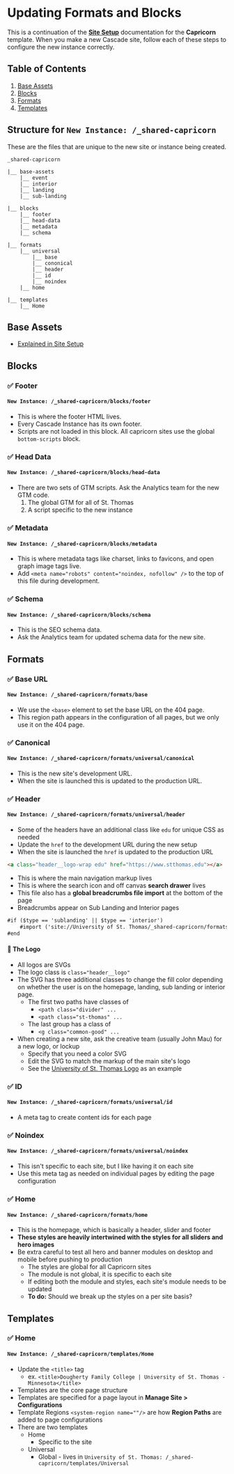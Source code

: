 # Updating Formats and Blocks

This is a continuation of the [**Site Setup**](https://github.com/UniversityOfSaintThomas/Cascade_documentation/blob/main/capricorn/01_site_setup.md#site-setup) documentation for the **Capricorn** template. When you make a new Cascade site, follow each of these steps to configure the new instance correctly.

## Table of Contents

1.  [Base Assets](https://github.com/UniversityOfSaintThomas/Cascade_documentation/blob/main/capricorn/02_update_formats_blocks.md#base-assets)
2.  [Blocks](https://github.com/UniversityOfSaintThomas/Cascade_documentation/blob/main/capricorn/02_update_formats_blocks.md#blocks)
3.  [Formats](https://github.com/UniversityOfSaintThomas/Cascade_documentation/blob/main/capricorn/02_update_formats_blocks.md#formats)
4.  [Templates](https://github.com/UniversityOfSaintThomas/Cascade_documentation/blob/main/capricorn/02_update_formats_blocks.md#templates)

## Structure for `New Instance: /_shared-capricorn`

These are the files that are unique to the new site or instance being created.

```
_shared-capricorn

|__ base-assets
    |__ event
    |__ interior
    |__ landing
    |__ sub-landing

|__ blocks
    |__ footer
    |__ head-data
    |__ metadata
    |__ schema

|__ formats
    |__ universal
        |__ base
        |__ cononical
        |__ header
        |__ id
        |__ noindex
    |__ home

|__ templates
    |__ Home
```

## Base Assets

-   [Explained in Site Setup](https://github.com/UniversityOfSaintThomas/Cascade_documentation/blob/main/capricorn/01_site_setup.md#base-assets)

## Blocks

### :white_check_mark: Footer

#### `New Instance: /_shared-capricorn/blocks/footer`

-   This is where the footer HTML lives.
-   Every Cascade Instance has its own footer.
-   Scripts are not loaded in this block. All capricorn sites use the global `bottom-scripts` block.

### :white_check_mark: Head Data

#### `New Instance: /_shared-capricorn/blocks/head-data`

-   There are two sets of GTM scripts. Ask the Analytics team for the new GTM code.
    1.  The global GTM for all of St. Thomas
    2.  A script specific to the new instance

### :white_check_mark: Metadata

#### `New Instance: /_shared-capricorn/blocks/metadata`

-   This is where metadata tags like charset, links to favicons, and open graph image tags live.
-   Add `<meta name="robots" content="noindex, nofollow" />` to the top of this file during development.

### :white_check_mark: Schema

#### `New Instance: /_shared-capricorn/blocks/schema`

-   This is the SEO schema data.
-   Ask the Analytics team for updated schema data for the new site.

## Formats

### :white_check_mark: Base URL

#### `New Instance: /_shared-capricorn/formats/base`

-   We use the `<base>` element to set the base URL on the 404 page.
-   This region path appears in the configuration of all pages, but we only use it on the 404 page.

### :white_check_mark: Canonical

#### `New Instance: /_shared-capricorn/formats/universal/canonical`

-   This is the new site's development URL.
-   When the site is launched this is updated to the production URL.

### :white_check_mark: Header

#### `New Instance: /_shared-capricorn/formats/universal/header`

-   Some of the headers have an additional class like `edu` for unique CSS as needed
-   Update the `href` to the development URL during the new setup
-   When the site is launched the `href` is updated to the production URL

```html
<a class="header__logo-wrap edu" href="https://www.stthomas.edu"></a>
```

-   This is where the main navigation markup lives
-   This is where the search icon and off canvas **search drawer** lives
-   This file also has a **global breadcrumbs file import** at the bottom of the page
-   Breadcrumbs appear on Sub Landing and Interior pages

```xml
#if ($type == 'sublanding' || $type == 'interior')
    #import ('site://University of St. Thomas/_shared-capricorn/formats/universal/breadcrumbs')
#end
```

#### :dart: The Logo

-   All logos are SVGs
-   The logo class is `class="header__logo"`
-   The SVG has three additional classes to change the fill color depending on whether the user is on the homepage, landing, sub landing or interior page.
    -   The first two paths have classes of
        -   `<path class="divider" ...`
        -   `<path class="st-thomas" ...`
    -   The last group has a class of
        -   `<g class="common-good" ...`
-   When creating a new site, ask the creative team (usually John Mau) for a new logo, or lockup
    -   Specify that you need a color SVG
    -   Edit the SVG to match the markup of the main site's logo
    -   See the [University of St. Thomas Logo](https://github.com/UniversityOfSaintThomas/Cascade_documentation/blob/main/svgs/edu-logo.svg?short_path=6d5bd80) as an example

### :white_check_mark: ID

#### `New Instance: /_shared-capricorn/formats/universal/id`

-   A meta tag to create content ids for each page

### :white_check_mark: Noindex

#### `New Instance: /_shared-capricorn/formats/universal/noindex`

-   This isn't specific to each site, but I like having it on each site
-   Use this meta tag as needed on individual pages by editing the page configuration

### :white_check_mark: Home

#### `New Instance: /_shared-capricorn/formats/home`

-   This is the homepage, which is basically a header, slider and footer
-   **These styles are heavily intertwined with the styles for all sliders and hero images**
-   Be extra careful to test all hero and banner modules on desktop and mobile before pushing to production
    -   The styles are global for all Capricorn sites
    -   The module is not global, it is specific to each site
    -   If editing both the module and styles, each site's module needs to be updated
    -   **To do:** Should we break up the styles on a per site basis?

## Templates

### :white_check_mark: Home

#### `New Instance: /_shared-capricorn/templates/Home`

-   Update the `<title>` tag
    -   ex. `<title>Dougherty Family College | University of St. Thomas - Minnesota</title>`
-   Templates are the core page structure
-   Templates are specified for a page layout in **Manage Site > Configurations**
-   Template Regions `<system-region name=""/>` are how **Region Paths** are added to page configurations
-   There are two templates
    -   Home
        -   Specific to the site
    -   Universal
        -   Global - lives in `University of St. Thomas: /_shared-capricorn/templates/Universal`
